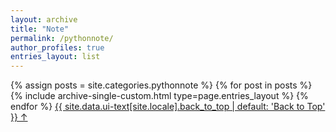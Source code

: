 ```yaml
---
layout: archive
title: "Note"
permalink: /pythonnote/
author_profiles: true
entries_layout: list
---
```


{% assign posts = site.categories.pythonnote %}
{% for post in posts %} 
  {% include archive-single-custom.html type=page.entries_layout %} 
{% endfor %}
<a href="#page-title" class="back-to-top">{{ site.data.ui-text[site.locale].back_to_top | default: 'Back to Top' }} &uarr;</a>